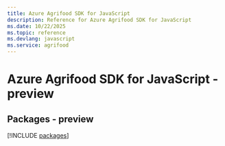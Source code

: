 ```yaml
---
title: Azure Agrifood SDK for JavaScript
description: Reference for Azure Agrifood SDK for JavaScript
ms.date: 10/22/2025
ms.topic: reference
ms.devlang: javascript
ms.service: agrifood
---
```

# Azure Agrifood SDK for JavaScript - preview
## Packages - preview
[!INCLUDE [packages](agrifood-index.md)]